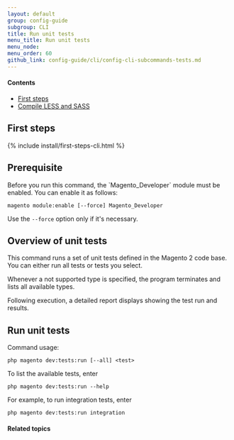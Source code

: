 ```yaml
---
layout: default
group: config-guide
subgroup: CLI
title: Run unit tests
menu_title: Run unit tests
menu_node: 
menu_order: 60
github_link: config-guide/cli/config-cli-subcommands-tests.md
---
```



#### Contents

*	<a href="#config-cli-before">First steps</a>
*	<a href="#config-cli-config-cli-subcommands-less-sass">Compile LESS and SASS</a>

<h2 id="config-cli-before">First steps</h2>
{% include install/first-steps-cli.html %}

<h2 id="config-cli-subcommands-tests-prereq">Prerequisite</h2>
Before you run this command, the `Magento_Developer` module must be enabled. You can enable it as follows:

	magento module:enable [--force] Magento_Developer

Use the `--force` option only if it's necessary.

<h2 id="config-cli-subcommands-tests-overview">Overview of unit tests</h2>
This command runs a set of unit tests defined in the Magento 2 code base. You can either run all tests or tests you select.

Whenever a not supported type is specified, the program terminates and lists all available types.

Following execution, a detailed report displays showing the test run and results.

<h2 id="config-cli-subcommands-tests-run">Run unit tests</h2>
Command usage:

	php magento dev:tests:run [--all] <test>

To list the available tests, enter

	php magento dev:tests:run --help

For example, to run integration tests, enter

	php magento dev:tests:run integration

#### Related topics



